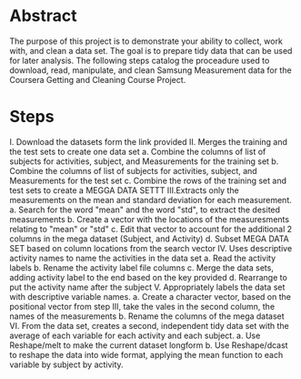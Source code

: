 # Abstract

The purpose of this project is to demonstrate your ability to collect, work with, and clean a data set. The goal is to prepare tidy data that can be used for later analysis. The following steps catalog the proceadure used to download, read, manipulate, and clean Samsung Measurement data for the Coursera Getting and Cleaning Course Project.

# Steps

I. Download the datasets form the link provided
II. Merges the training and the test sets to create one data set
      a. Combine the columns of list of subjects for activities, subject, and Measurements for the training set
      b. Combine the columns of list of subjects for activities, subject, and Measurements for the test set
      c. Combine the rows of the training set and test sets to create a MEGGA DATA SETTT
III.Extracts only the measurements on the mean and standard deviation for each measurement. 
      a. Search for the word "mean" and the word "std", to extract the desited measurements
      b. Create a vector with the locations of the measuresments relating to "mean" or "std"
      c. Edit that vector to account for the additional 2 columns in the mega dataset (Subject, and Activity)
      d. Subset MEGA DATA SET based on column locations from the search vector
IV. Uses descriptive activity names to name the activities in the data set
      a. Read the activity labels 
      b. Rename the activity label file columns
      c. Merge the data sets, adding activity label to the end based on the key provided
      d. Rearrange to put the activity name after the subject
V. Appropriately labels the data set with descriptive variable names.
      a. Create a character vector, based on the positional vector from step III, take the vales in the second column, the names of the measurements
      b. Rename the columns of the mega dataset 
VI. From the data set, creates a second, independent tidy data set with the average of each variable for each activity and each subject.
      a. Use Reshape/melt to make the current dataset longform
      b. Use Reshape/dcast to reshape the data into wide format, applying the mean function to each variable by subject by activity.
